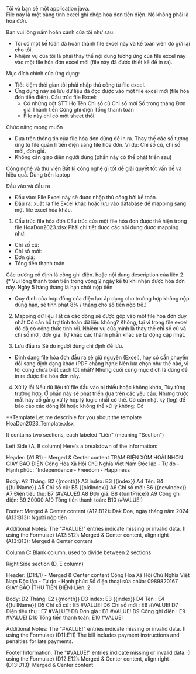 Tôi và bạn sẽ một application java.  
File này là một bảng tính excel ghi chép hóa đơn tiền điện. Nó không phải là hóa đơn.

Bạn vui lòng nắm hoàn cảnh của tôi như sau:
- Tôi có một kế toán đã hoàn thành file excel này và kế toán viên đó gửi lại cho tôi.
- Nhiệm vụ của tôi là phải thay thế nội dung tương ứng của file excel này vào một file hóa đơn excel mới (file này đã được thiết kế để in ra).

Mục đích chính của ứng dụng:
- Tiết kiệm thời gian tôi phải nhập thủ công từ file excel.
- Ứng dụng này sẽ lưu dữ liệu đã đọc được vào một file excel mới (file hóa đơn tiền điện).
  Cấu trúc file Excel:
  - Có những cột STT	Họ Tên	 Chỉ số cũ 	 Chỉ số mới 	Số trong tháng	Đơn giá	Thành tiền	Công ghi điện	Tổng thanh toán
  - File này chỉ có một sheet thôi.

Chức năng mong muốn
- Dựa trên thông tin của file hóa đơn dùng để in ra. Thay thế các số tương ứng từ file quản lí tiền điện sang file hóa đơn.
  Ví dụ: Chỉ số cũ, chỉ số mới, đơn giá.
- Không cần giao diện người dùng (phần này có thể phát triển sau)

Công nghệ và thư viện
Bất kì công nghệ gì tốt để giải quyết tốt vấn đề và hiệu quả. Dùng trên laptop

Đầu vào và đầu ra
- Đầu vào: File Excel này sẽ được nhập thủ công bởi kế toán.
- Đầu ra: xuất ra file Excel khác hoặc lưu vào database để mapping sang một file excel hóa khác.


1. Cấu trúc file hóa đơn
   Cấu trúc của một file hóa đơn được thể hiện trong file HoaDon2023.xlsx
   Phải chi tiết được các nội dung được mapping như:
- Chỉ số cũ:
- Chỉ số mới:
- Đơn giá:
- Tổng tiền thanh toán

Các trường cố định là công ghi điện. hoặc nội dung description của liên 2. (* Vui lòng thanh toán tiền trong vòng 2 ngày kể từ khi nhận được hóa đơn này. Ngày 5 hàng tháng là hạn chót nộp tiền
*  Quy định của hợp đồng của điện lực áp dụng cho trường hợp không nộp đúng hạn, sẽ tính phạt 8% / tháng cho số tiền nộp trễ.)

2. Mapping dữ liệu
   Tất cả các dòng sẽ được gộp vào một file hóa đơn duy nhất
   Có cần hỗ trợ tính toán dữ liệu không? Không, tại vì trong file excel đó đã có công thức tính rồi. Nhiệm vụ của mình là thay thế chỉ số cũ và chỉ số mới, đơn giá. Tự khắc các thành phần khác sẽ tự động cập nhật.

3. Lưu đầu ra
   Sẽ do người dùng chỉ định để lưu.
- Định dạng file hóa đơn đầu ra sẽ giữ nguyên (Excel), hay có cần chuyển đổi sang định dạng khác (PDF chẳng hạn): Nên lựa chọn như thế nào, vì tôi cũng chưa biết cách tốt nhất? Nhưng cuối cùng mục đích là dùng để in ra được file hóa đơn này.

4. Xử lý lỗi
   Nếu dữ liệu từ file đầu vào bị thiếu hoặc không khớp, Tùy từng trường hợp. Ở phần này sẽ phát triển dựa trên các yêu cầu. Nhưng trước mắt hãy cố gắng xử lý hợp lý logic nhất có thể.
   Có cần nhật ký (log) để báo cáo các dòng lỗi hoặc không thể xử lý không: Có



**Template
Let me describle for you about the template HoaDon2023_Template.xlsx

It contains two sections, each labeled "Liên" (meaning "Section")

Left Side (A, B column)
Here's a breakdown of the information:

Header: (A1:B1) - Merged & Center content
TRẠM ĐIỆN XÓM HOÀI NHƠN
GIẤY BÁO ĐIỆN
Cộng Hòa Xã Hội Chủ Nghĩa Việt Nam
Độc lập - Tự do - Hạnh phúc: "Independence - Freedom - Happiness

Body:
A2 Tháng: B2 {{month}}
A3 index: B3 {{index}}
A4 Tên: B4 {{fullName}}
A5 Chỉ số cũ: B5 {{oldIndex}}
A6 Chỉ số mới: B6 {{newIndex}}
A7 Điện tiêu thụ: B7 (#VALUE!)
A8 Đơn giá: B8  {{unitPrice}}
A9 Công ghi điện: B9 20000
A10 Tổng tiền thanh toán: B10 (#VALUE!)

Footer: Merged & Center content
(A12:B12): Đak Đoa, ngày tháng năm 2024
(A13:B13): Người nộp tiền

Additional Notes:
The "#VALUE!" entries indicate missing or invalid data. (I using the Formulae)
(A12:B12): Merged & Center content, align right
(A13:B13): Merged & Center content

Column C: Blank column, used to divide between 2 sections

Right Side section (D, E column)

Header: (D1:E1) - Merged & Center content
Cộng Hòa Xã Hội Chủ Nghĩa Việt Nam
Độc lập - Tự do - Hạnh phúc
Số điện thoại sửa chữa: 0989820167
GIẤY BÁO (THU TIỀN ĐIỆN)
Liên: 2


Body:
D2 Tháng: E2 {{month}}
D3 index: E3 {{index}}
D4 Tên : E4 {{fullName}}
D5 Chỉ số cũ : E5 #VALUE!
D6 Chỉ số mới : E6 #VALUE!
D7 Điện tiêu thụ : E7 #VALUE!
D8 Đơn giá : E8 #VALUE!
D9 Công ghi điện : E9 #VALUE!
D10 Tổng tiền thanh toán: E10 #VALUE!

Additional Notes:
The "#VALUE!" entries indicate missing or invalid data. (I using the Formulae)
(D11:E11) The bill includes payment instructions and penalties for late payments.

Footer Information:
The "#VALUE!" entries indicate missing or invalid data. (I using the Formulae)
(D12:E12): Merged & Center content, align right
(D13:D13): Merged & Center content
